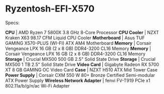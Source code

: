 # Ryzentosh-EFI-X570

Specs:

**CPU** | AMD Ryzen 7 5800X 3.8 GHz 8-Core Processor
**CPU Cooler** | NZXT Kraken X63 98.17 CFM Liquid CPU Cooler
**Motherboard** | Asus TUF GAMING X570-PLUS (WI-FI) ATX AM4 Motherboard
**Memory** | Corsair Vengeance LPX 16 GB (2 x 8 GB) DDR4-3200 CL16 Memory
**Memory** | Corsair Vengeance LPX 16 GB (2 x 8 GB) DDR4-3200 CL16 Memory
**Storage** | Crucial MX500 500 GB 2.5" Solid State Drive
**Storage** | Crucial MX500 1 TB 2.5" Solid State Drive
**Video Card** | Gigabyte Radeon RX 5700 XT 8 GB GAMING OC Video Card
**Case** | NZXT H510 ATX Mid Tower Case
**Power Supply** | Corsair CXM 550 W 80+ Bronze Certified Semi-modular ATX Power Supply
**Wireless Network Adapter** | fenvi FV-T919 PCIe x1 802.11a/b/g/n/ac Wi-Fi Adapter
